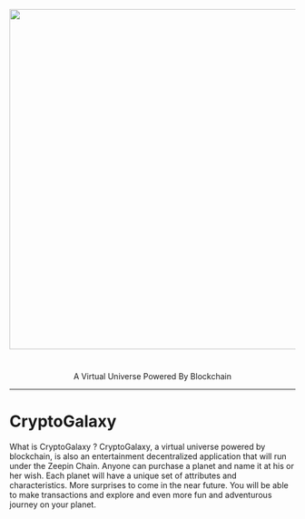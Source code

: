 
<p align="center">
  <img  src="https://github.com/zeepin/CryptoGalaxy/blob/master/CryptoGalaxy.png" width="600px">
</p>
<h1 align="center"></h1>
<p align="center">
  A Virtual Universe Powered By Blockchain
</p>

---

# CryptoGalaxy
What is CryptoGalaxy ?
CryptoGalaxy, a virtual universe powered by blockchain, is also an entertainment decentralized application that will run under the Zeepin Chain. Anyone can purchase a planet and name it at his or her wish. Each planet will have a unique set of attributes and characteristics. More surprises to come in the near future. You will be able to make transactions and explore and even more fun and adventurous journey on your planet.

<a href="https://cryptogalaxy.one" target="_blank">
